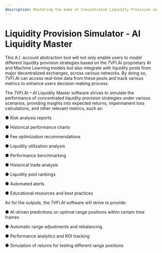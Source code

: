 ```yaml
---
description: Mastering the Game of Concentrated Liquidity Provision in DeFi
---
```


# Liquidity Provision Simulator - AI Liquidity Master

This A.I. account abstraction tool will not only enable users to model different liquidity provision strategies based on the 7VFI.AI proprietary AI and Machine Learning models but also integrate with liquidity pools from major decentralized exchanges, across various networks. By doing so, 7VFI.AI can access real-time data from these pools and track various metrics to enhance users decision-making process.

The 7VFI.AI – AI Liquidity Master software strives to simulate the performance of concentrated liquidity provision strategies under various scenarios, providing insights into expected returns, impermanent loss calculations, and other relevant metrics, such as:



●     Risk analysis reports

●     Historical performance charts

●     Fee optimization recommendations

●     Liquidity utilization analysis

●     Performance benchmarking

●     Historical trade analysis

●     Liquidity pool rankings

●     Automated alerts

●     Educational resources and best practices



As for the outputs, the 7VFI.AI software will strive to provide:



●     AI-driven predictions on optimal range positions within certain time frames

●     Automatic range adjustments and rebalancing

●     Performance analytics and ROI tracking

●     Simulation of returns for testing different range positions
